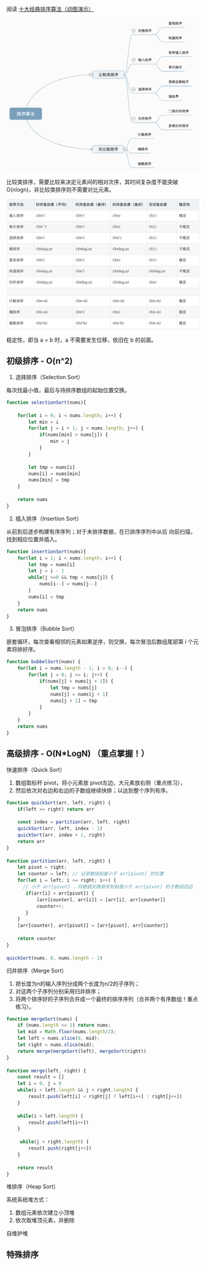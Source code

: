 
阅读 [十大经典排序算法（动图演示）](https://www.cnblogs.com/onepixel/p/7674659.html)

![图 1](images/d5451ccacea32103226663f2abc091cf9f8e05439900edc97a2fe2c2d63158b6.png)  

比较类排序，需要比较来决定元素间的相对次序，其时间复杂度不能突破O(nlogn)，非比较类排序则不需要对比元素。

![图 2](images/8be8cb350a5915c60ef8ffd52ff5495a7e513bf7cffb8143cce961bb323cb3b7.png)  

稳定性，即当 a = b 时，a 不需要发生位移，依旧在 b 的前面。

## 初级排序 - O(n^2)

1. 选择排序（Selection Sort）
   
每次找最小值，最后与待排序数组的起始位置交换。

```js
function selectionSort(nums){

    for(let i = 0; i < nums.length; i++) {
        let min = i
        for(let j = i + 1; j < nums.length; j++) {
            if(nums[min] > nums[j]) {
                min = j
            }
        }

        let tmp = nums[i]
        nums[i] = nums[min]
        nums[min] = tmp
    }

    return nums
}
```

2. 插入排序（Insertion Sort）
   
从前到后逐步构建有序序列；对于未排序数据，在已排序序列中从后
向前扫描，找到相应位置并插入。

```js
function insertionSort(nums){
    for(let i = 1; i < nums.length; i++) {
        let tmp = nums[i]
        let j = i - 1
        while(j >=0 && tmp < nums[j]) {
            nums[i--] = nums[j--]
        }
        nums[i] = tmp
    }
    return nums
}
```

3. 冒泡排序（Bubble Sort）
   
嵌套循环，每次查看相邻的元素如果逆序，则交换，每次冒泡后数组尾部第 i 个元素将排好序。

```js
function bubbelSort(nums) {
    for(let i = nums.length - 1; i > 0; i--) {
        for(let j = 0; j <= i; j++) {
            if(nums[j] > nums[j + 1]) {
                let tmp = nums[j]
                nums[j] = nums[j + 1]
                nums[j + 1] = tmp
            }
        }
    }
    return nums
}
```

## 高级排序 - O(N*LogN) （重点掌握！）

快速排序（Quick Sort）

1. 数组取标杆 pivot，将小元素放 pivot左边，大元素放右侧（重点练习），
2. 然后依次对右边和右边的子数组继续快排；以达到整个序列有序。

```js
function quickSort(arr, left, right) {
    if(left >= right) return arr

    const index = partition(arr, left, right)
    quickSort(arr, left, index - 1)
    quickSort(arr, index + 1, right)
    return arr
}

function partition(arr, left, right) {
    let pivot = right;
    let counter = left; // 记录数组前面小于 arr[pivot] 的位置
    for(let i = left; i <= right; i++) {
      // 小于 arr[pivot] ，将数据交换排序到前面小于 arr[pivot] 的子数组后边
       if(arr[i] < arr[pivot]) {
           [arr[counter], arr[i]] = [arr[i], arr[counter]]
           counter++;
       } 
    }
    [arr[counter], arr[pivot]] = [arr[pivot], arr[counter]]

    return counter
}

quickSort(nums, 0, nums.length - 1)
```

归并排序（Merge Sort）

1. 把长度为n的输入序列分成两个长度为n/2的子序列；
2. 对这两个子序列分别采用归并排序；
3. 将两个排序好的子序列合并成一个最终的排序序列（合并两个有序数组！重点练习）。

```js
function mergeSort(nums) {
    if (nums.length <= 1) return nums;
    let mid = Math.floor(nums.length/2);
    let left = nums.slice(0, mid);
    let right = nums.slice(mid);
    return merge(mergeSort(left), mergeSort(right))
}

function merge(left, right) {
    const result = []
    let i = 0, j = 0
    while(i < left.length && j < right.length) {
        result.push(left[i] < right[j] ? left[i++] : right[j++])
    }

    while(i < left.length) {
        result.push(left[i++])
    }

     while(j < right.length) {
        result.push(right[j++])
    }

    return result
}
```

堆排序（Heap Sort）

系统系统堆方式：

1. 数组元素依次建立小顶堆
2. 依次取堆顶元素，并删除

自维护堆

## 特殊排序

